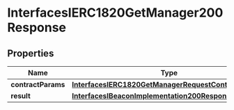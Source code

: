 

# InterfacesIERC1820GetManager200Response

## Properties

Name | Type | Description | Notes
------------ | ------------- | ------------- | -------------
**contractParams** | [**InterfacesIERC1820GetManagerRequestContractParams**](InterfacesIERC1820GetManagerRequestContractParams.md) |  | 
**result** | [**InterfacesIBeaconImplementation200ResponseResult**](InterfacesIBeaconImplementation200ResponseResult.md) |  | 




